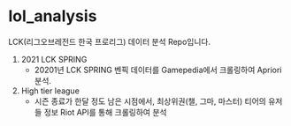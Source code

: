 # lol_analysis
LCK(리그오브레전드 한국 프로리그) 데이터 분석 Repo입니다.   
1. 2021 LCK SPRING
    * 20201년 LCK SPRING 벤픽 데이터를 Gamepedia에서 크롤링하여 Apriori 분석.
2. High tier league
    * 시즌 종료가 한달 정도 남은 시점에서, 최상위권(챌, 그마, 마스터) 티어의 유저들 정보 Riot API를 통해 크롤링하여 분석